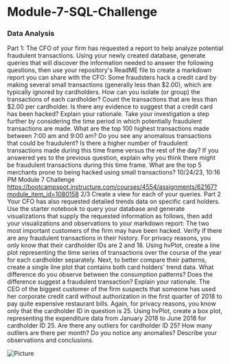 # Module-7-SQL-Challenge

### Data Analysis
Part 1:
The CFO of your firm has requested a report to help analyze potential fraudulent transactions. Using your newly created database, generate queries that will discover the information needed to answer
the following questions, then use your repository's ReadME file to create a markdown report you can share with the CFO:
Some fraudsters hack a credit card by making several small transactions (generally less than $2.00), which are typically ignored by cardholders.
How can you isolate (or group) the transactions of each cardholder?
Count the transactions that are less than $2.00 per cardholder.
Is there any evidence to suggest that a credit card has been hacked? Explain your rationale.
Take your investigation a step further by considering the time period in which potentially fraudulent transactions are made.
What are the top 100 highest transactions made between 7:00 am and 9:00 am?
Do you see any anomalous transactions that could be fraudulent?
Is there a higher number of fraudulent transactions made during this time frame versus the rest of the day?
If you answered yes to the previous question, explain why you think there might be fraudulent transactions during this time frame.
What are the top 5 merchants prone to being hacked using small transactions?
10/24/23, 10:16 PM Module 7 Challenge
https://bootcampspot.instructure.com/courses/4554/assignments/62167?module_item_id=1080158 2/3
Create a view for each of your queries.
Part 2
Your CFO has also requested detailed trends data on specific card holders. Use the starter notebook to query your database and generate visualizations that supply the requested information as follows,
then add your visualizations and observations to your markdown report:
The two most important customers of the firm may have been hacked. Verify if there are any fraudulent transactions in their history. For privacy reasons, you only know that their cardholder IDs are 2
and 18.
Using hvPlot, create a line plot representing the time series of transactions over the course of the year for each cardholder separately.
Next, to better compare their patterns, create a single line plot that contains both card holders' trend data.
What difference do you observe between the consumption patterns? Does the difference suggest a fraudulent transaction? Explain your rationale.
The CEO of the biggest customer of the firm suspects that someone has used her corporate credit card without authorization in the first quarter of 2018 to pay quite expensive restaurant bills.
Again, for privacy reasons, you know only that the cardholder ID in question is 25.
Using hvPlot, create a box plot, representing the expenditure data from January 2018 to June 2018 for cardholder ID 25.
Are there any outliers for cardholder ID 25? How many outliers are there per month?
Do you notice any anomalies? Describe your observations and conclusions.

![Picture](https://www.columbia.edu/content/themes/custom/columbia/assets/img/cu-header.svg)




